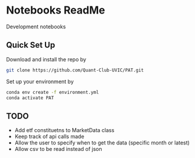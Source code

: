 # Notebooks ReadMe
Development notebooks 

## Quick Set Up  
Download and install the repo by 
```bash
git clone https://github.com/Quant-Club-UVIC/PAT.git
```
Set up your environment by 
```bash
conda env create -f environment.yml
conda activate PAT
```

## TODO
- Add etf constituetns to MarketData class
- Keep track of api calls  made
- Allow the user to specify when to get the data (specific month or latest)
- Allow csv to be read instead of json 

